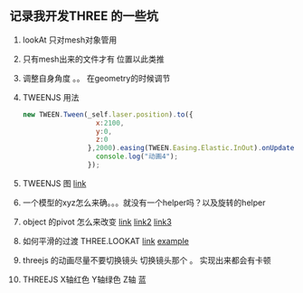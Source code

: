## 记录我开发THREE 的一些坑

1. lookAt 只对mesh对象管用
2. 只有mesh出来的文件才有 位置以此类推
3. 调整自身角度 。。 在geometry的时候调节
4. TWEENJS 用法
   ``` javascript
   new TWEEN.Tween(_self.laser.position).to({
                     x:2100,
                     y:0,
                     z:0
                   },2000).easing(TWEEN.Easing.Elastic.InOut).onUpdate(function () {
                     console.log("动画4");
                   });
   ```

5. TWEENJS  图 [link](http://sole.github.io/tween.js/examples/03_graphs.html)

6. 一个模型的xyz怎么来确。。。就没有一个helper吗？以及旋转的helper

7. object 的pivot 怎么来改变 [link](https://github.com/mrdoob/three.js/issues/1364)
[link2](http://jafty.com/blog/tag/change-pivot-point-of-three-js-object/) [link3](http://stackoverflow.com/questions/12746011/three-js-how-do-i-rotate-a-cylinder-around-a-specific-point)

8. 如何平滑的过渡 THREE.LOOKAT [link](http://stackoverflow.com/questions/30292831/three-js-lookat-how-to-pan-smoothly-between-old-and-new-target-positions) [example](http://jsfiddle.net/pm26kd0t/4/)

9. threejs 的动画尽量不要切换镜头 切换镜头那个 。 实现出来都会有卡顿

10. THREEJS X轴红色 Y轴绿色 Z轴 蓝
